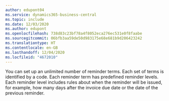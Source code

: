 ```yaml
---
author: edupont04
ms.service: dynamics365-business-central
ms.topic: include
ms.date: 12/03/2020
ms.author: edupont
ms.openlocfilehash: 738d83c23bf78a4f8052eca276ec531e0f8faabe
ms.sourcegitcommit: 06bfb3aa59de50d983175e68e681b9d206423242
ms.translationtype: HT
ms.contentlocale: en-GB
ms.lasthandoff: 12/04/2020
ms.locfileid: "4672010"
---
```

You can set up an unlimited number of reminder terms. Each set of terms is identified by a code. Each reminder term has predefined reminder levels. Each reminder level includes rules about when the reminder will be issued, for example, how many days after the invoice due date or the date of the previous reminder.
